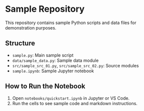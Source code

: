 # Sample Repository

This repository contains sample Python scripts and data files for demonstration purposes.

## Structure
- `sample.py`: Main sample script
- `data/sample_data.py`: Sample data module
- `src/sample_src_01.py`, `src/sample_src_02.py`: Source modules
- `sample.ipynb`: Sample Jupyter notebook

## How to Run the Notebook
1. Open `notebooks/quickstart.ipynb` in Jupyter or VS Code.
2. Run the cells to see sample code and markdown instructions.


